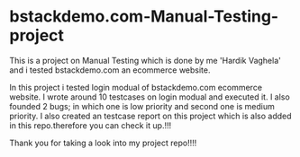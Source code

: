 # bstackdemo.com-Manual-Testing-project
This is a project on Manual Testing which is done by me 'Hardik Vaghela' and i tested bstackdemo.com an ecommerce website.

In this project i tested login modual of bstackdemo.com ecommerce website.
I wrote around 10 testcases on login modual and executed it.
I also founded 2 bugs; in which one is low priority and second one is medium priority.
I also created an testcase report on this project which is also added in this repo.therefore you can check it up.!!!

Thank you for taking a look into my project repo!!!!
